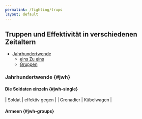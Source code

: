 ```yaml
---
permalink: /fighting/trups
layout: default
---
```


## Truppen und Effektivität  in verschiedenen Zeitaltern

* [Jahrhundertwende](#jwh) 
    * [eins Zu eins](#jwh-single) 
    * [Gruppen](#jwh-groups)



### Jahrhundertwende {#jwh}


#### Die Soldaten einzeln {#jwh-single}

| Soldat | effektiv gegen |
| Grenadier | Kübelwagen |


#### Armeen {#jwh-groups}
